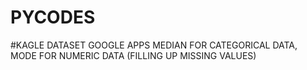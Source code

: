 # PYCODES
#KAGLE DATASET GOOGLE APPS
MEDIAN FOR CATEGORICAL DATA, MODE FOR NUMERIC DATA (FILLING  UP MISSING VALUES)
